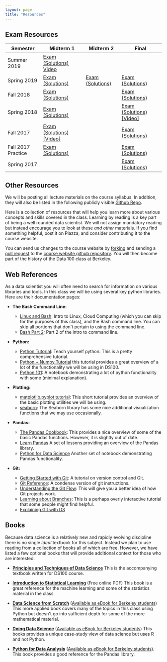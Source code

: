 ```yaml
---
layout: page
title: "Resources"
---
```


## Exam Resources

| Semester           | Midterm 1                                                                                                                                                                                    | Midterm 2                                                                                                | Final                                                                                                                                                                                    |
| ------------------ | -------------------------------------------------------------------------------------------------------------------------------------------------------------------------------------------- | -------------------------------------------------------------------------------------------------------- | ---------------------------------------------------------------------------------------------------------------------------------------------------------------------------------------- |
| Summer 2019        | [Exam](assets/exams/su19/su19mt_blank.pdf) [(Solutions)](assets/exams/su19/su19mt_sol.pdf) [Video](https://www.youtube.com/watch?v=7UVjFuRTHMc)                                                                                                   |                                                                                                          |                                                                                                                                                                                          |
| Spring 2019        | [Exam](assets/exams/sp19/data100_sp19_mt1.pdf) [(Solutions)](assets/exams/sp19/data100_sp19_mt1_sol.pdf)                                                                                     | [Exam](assets/exams/sp19/data100_sp19_mt2.pdf) [(Solutions)](assets/exams/sp19/data100_sp19_mt2_sol.pdf) | [Exam](assets/exams/sp19/data100_sp19_final.pdf) [(Solutions)](assets/exams/sp19/data100_sp19_final_sol.pdf)                                                                             |
| Fall 2018          | [Exam](assets/exams/fa18/fa18midterm.pdf) [(Solutions)](assets/exams/fa18/fa18midtermsol.pdf)                                                                                                |                                                                                                          | [Exam](assets/exams/fa18/fa18final.pdf) [(Solutions)](assets/exams/fa18/fa18finalsol.pdf)                                                                                                |
| Spring 2018        | [Exam](assets/exams/sp18/sp18midterm.pdf) [(Solutions)](assets/exams/sp18/sp18midtermsol.pdf)                                                                                                |                                                                                                          | [Exam](assets/exams/sp18/sp18final.pdf) [(Solutions)](assets/exams/sp18/sp18finalsol.pdf) [[Video]](https://www.youtube.com/watch?v=5JU0Xe46DnA&list=PLQCcNQgUcDfrBO7dpL-Pv6e0LYGeqsHKr) |
| Fall 2017          | [Exam](assets/exams/fa17/fa17midterm.pdf) [(Solutions)](assets/exams/fa17/fa17midtermsol.pdf) [[Video]](https://www.youtube.com/watch?v=uYS4ZBB0aZU&list=PLQCcNQgUcDfqAD1D9g9P9SUYo0tdXQpSY) |                                                                                                          | [Exam](assets/exams/fa17/fa17final.pdf) [(Solutions)](assets/exams/fa17/fa17finalsol.pdf)                                                                                                |
| Fall 2017 Practice | [Exam](assets/exams/fa17/fa17practicemidterm.pdf) [(Solutions)](assets/exams/fa17/fa17practicemidtermsol.pdf)                                                                                |                                                                                                          | [Exam](assets/exams/fa17/fa17practicefinal.pdf) [(Solutions)](assets/exams/fa17/fa17practicefinalsol.pdf)                                                                                |
| Spring 2017        |                                                                                                                                                                                              |                                                                                                          | [Exam](assets/exams/sp17/sp17final.pdf) [(Solutions)](assets/exams/sp17/sp17finalsol.pdf)                                                                                                |

## Other Resources

We will be posting all lecture materials on the course syllabus. In addition, they will also be listed in the following publicly visible [Github Repo](https://github.com/DS-100/su19).

Here is a collection of resources that will help you learn more about various concepts and skills covered in the class. Learning by reading is a key part of being a well rounded data scientist. We will not assign mandatory reading but instead encourage you to look at these _and other_ materials. If you find something helpful, post it on Piazza, and consider contributing it to the course website.

You can send us changes to the course website by
[forking](https://help.github.com/articles/fork-a-repo/) and sending a [pull
request](https://help.github.com/articles/about-pull-requests/) to the [course
website github repository](https://github.com/DS-100/su19). You will then
become part of the history of the Data 100 class at Berkeley.

## Web References

As a data scientist you will often need to search for information on various libraries and tools. In this class we will be using several key python libraries. Here are their documentation pages:

- **The Bash Command Line:**

  - [Linux and Bash](https://drive.google.com/file/d/0B6nL03OcEignTGowRkNCZzN6T00/view): Intro to Linux, Cloud Computing (which you can skip for the purposes of this class), and the Bash command line. You can skip all portions that don't pertain to using the command line.
  - [Bash Part 2](https://drive.google.com/file/d/0B6nL03OcEigncUxXNnNmV3VuN1U/view): Part 2 of the intro to command line.

- **Python:**
  - [Python Tutorial](https://docs.python.org/3.5/tutorial/): Teach yourself python. This is a pretty comprehensive tutorial.
  - [Python + Numpy Tutorial](http://cs231n.github.io/python-numpy-tutorial/) this tutorial provides a great overview of a lot of the functionality we will be using in DS100.
  - [Python 101](http://nbviewer.jupyter.org/urls/bitbucket.org/hrojas/learn-pandas/raw/master/lessons/Python_101.ipynb): A notebook demonstrating a lot of python functionality with some (minimal explanation).

* **Plotting:**

  - [matplotlib.pyplot tutorial](http://matplotlib.org/users/pyplot_tutorial.html#pyplot-tutorial): This short tutorial provides an overview of the basic plotting utilities we will be using.
  - [seaborn](http://seaborn.pydata.org/tutorial.html): The Seaborn library has some nice additional visualization functions that we may use occasionally.

* **Pandas:**

  - [The Pandas Cookbook](http://nbviewer.jupyter.org/github/jvns/pandas-cookbook/tree/master/cookbook/): This provides a nice overview of some of the basic Pandas functions. However, it is slightly out of date.
  - [Learn Pandas](https://bitbucket.org/hrojas/learn-pandas) A set of lessons providing an overview of the Pandas library.
  - [Python for Data Science](http://wavedatalab.github.io/datawithpython/index.html) Another set of notebook demonstrating Pandas functionality.

* **Git:**
  - [Getting Started with Git](https://git-scm.com/book/en/v2/Getting-Started-About-Version-Control): A tutorial on version control and Git.
  - [Git Reference](http://gitref.org): A condense version of git instructions.
  - [Understanding the Git Flow](https://guides.github.com/introduction/flow/): This will give you a better idea of how Git projects work.
  - [Learning about Branches](http://learngitbranching.js.org): This is a perhaps overly interactive tutorial that some people might find helpful.
  - [Explaining Git with D3](http://onlywei.github.io/explain-git-with-d3/)

## Books

Because data science is a relatively new and rapidly evolving discipline there is no single _ideal_ textbook for this subject.
Instead we plan to use reading from a collection of books all of which are free.
However, we have listed a few optional books that will provide additional context for those who are interested.

- **[Principles and Techniques of Data Science](https://www.textbook.ds100.org/)** This is the accompanying textbook written for DS100 course.

- **[Introduction to Statistical Learning](http://www-bcf.usc.edu/~gareth/ISL/)** (Free online PDF) This book is a great reference for the machine learning and some of the statistics material in the class

- **[Data Science from Scratch](http://shop.oreilly.com/product/0636920033400.do)** ([Available as eBook for Berkeley students](http://proquest.safaribooksonline.com/9781491901410)) This more applied book covers many of the topics in this class using Python but doesn't go into sufficient depth for some of the more mathematical material.

- **[Doing Data Science](http://shop.oreilly.com/product/0636920028529.do)**
  ([Available as eBook for Berkeley students](http://proquest.safaribooksonline.com/9781449363871)) This books provides a unique case-study view of data science but uses R and not Python.

- **[Python for Data Analysis](http://shop.oreilly.com/product/0636920023784.do)** ([Available as eBook for Berkeley students](http://proquest.safaribooksonline.com/9781449323592)). This book provides a good reference for the Pandas library.

